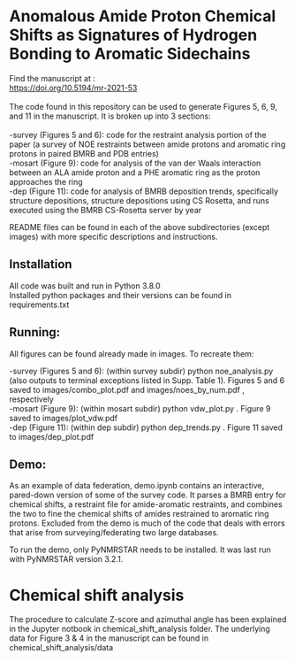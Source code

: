 # Anomalous Amide Proton Chemical Shifts as Signatures of Hydrogen Bonding to Aromatic Sidechains

Find the manuscript at : \
https://doi.org/10.5194/mr-2021-53 \
\
The code found in this repository can be used to generate Figures 5, 6, 9, and 11 in the manuscript. It is broken up into 3 sections: \
\
  -survey (Figures 5 and 6): code for the restraint analysis portion of the paper (a survey of NOE restraints between amide protons and aromatic ring protons in paired BMRB and PDB entries) \
  -mosart (Figure 9): code for analysis of the van der Waals interaction between an ALA amide proton and a PHE aromatic ring as the proton approaches the ring \
  -dep (Figure 11): code for analysis of BMRB deposition trends, specifically structure depositions, structure depositions using CS Rosetta, and runs executed using the BMRB CS-Rosetta server by year 
  
README files can be found in each of the above subdirectories (except images) with more specific descriptions and instructions.

## Installation

All code was built and run in Python 3.8.0 \
Installed python packages and their versions can be found in requirements.txt


  
## Running:

All figures can be found already made in images. To recreate them:  


  -survey (Figures 5 and 6): (within survey subdir) python noe_analysis.py (also outputs to terminal exceptions listed in Supp. Table 1). Figures 5 and 6 saved to images/combo_plot.pdf and images/noes_by_num.pdf , respectively \
  -mosart (Figure 9): (within mosart subdir) python vdw_plot.py . Figure 9 saved to images/plot_vdw.pdf \
  -dep (Figure 11): (within dep subdir) python dep_trends.py . Figure 11 saved to images/dep_plot.pdf 
  
## Demo:
As an example of data federation, demo.ipynb contains an interactive, pared-down version of some of the survey code. It parses a BMRB entry for chemical shifts, a restraint file for amide-aromatic restraints, and combines the two to fine the chemical shifts of amides restrained to aromatic ring protons. Excluded from the demo is much of the code that deals with errors that arise from surveying/federating two large databases. 

To run the demo, only PyNMRSTAR needs to be installed. It was last run with PyNMRSTAR version 3.2.1.

# Chemical shift analysis
The procedure to calculate Z-score and azimuthal angle has been explained in the Jupyter notbook in chemical_shift_analysis folder. The underlying data for Figure 3 & 4 in the manuscript can be found in chemical_shift_analysis/data
